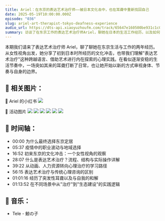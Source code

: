 ```yaml
---
title: Ariel：在东京的表达艺术治疗师——被日本文化击中，也在耳聋中重新找回自己
date: 2025-05-19T10:00:00.000Z
episode: "036"
slug: ariel-art-therapist-tokyo-deafness-experience
audio_url: https://dts-api.xiaoyuzhoufm.com/track/65647e160500be931c1c0571/682abf35fcbc2e206b9d7c33/media.xyzcdn.net/65647e160500be931c1c0571/lqtfQ90kCE392Fivb0d0bZXzSdqb.m4a
summary: 访谈了在东京工作的表达艺术治疗师Ariel，聊她在日本的生活工作经历，以及如何在突发性耳聋的经历中重新认识自己。
---
```

本期我们请来了表达艺术治疗师 Ariel，聊了聊她在东京生活与工作的两年经历。从女性视角出发，她分享了初到日本时所经历的文化冲击，也带我们理解"表达艺术治疗"这种跨越语言、借助艺术进行内在探索的心理实践。在看似逐渐安稳的生活节奏中，一场突如其来的耳聋打断了日常，也让她开始以新的方式审视身体、节奏与自身的边界。

## 📝 相关图片：

🔽 Ariel 的小红书
![](https://image.xyzcdn.net/FnRBgRewkyZvid1DYC8_JPWtjCEN.jpg)

🔽 活动图片
![](https://image.xyzcdn.net/Fv-iZHrgBmxFczZgKwCpNWacfiUI.jpg)
![](https://image.xyzcdn.net/FnPIQwkIFPP93ELSL6Wt12KBouoW.jpg)
![](https://image.xyzcdn.net/Fm7WaBCvCi8jQ-r1ba-Hc_NBKGqt.jpg)
![](https://image.xyzcdn.net/FkG23YR5lGGLnfLzXyOJt3wca6aH.jpg)
![](https://image.xyzcdn.net/FmeTIa0y08pHYcgkLRFuJJvVaXs5.jpg)
![](https://image.xyzcdn.net/Fgrg-8i5f2xlVRSYlMAlV6jCPbj5.jpg)

## 📝 时间轴：

- 00:00 为什么最终选择东京定居
- 05:37 疫情中的职业波动与地域选择
- 16:52 初来东京的文化冲击：一个女性视角的观察
- 28:07 什么是表达艺术治疗？流程、结构与实际操作详解
- 39:22 从动画、人力资源转向心理治疗的学习路径
- 56:15 表达艺术治疗与传统心理咨询的区别
- 01:01:16 经历了突发性耳聋以及与自我的和解
- 01:13:52 在不同场景中从"治疗"到"生态建设"的实践逻辑

## 🎵 音乐：

- Tele - 鯨の子

